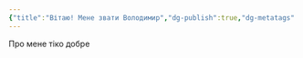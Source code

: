 ```yaml
---
{"title":"Вітаю! Мене звати Володимир","dg-publish":true,"dg-metatags":null,"dg-home":null,"permalink":"/vitayu-mene-zvati-volodimir/","dgPassFrontmatter":true,"noteIcon":""}
---
```


Про мене тіко добре